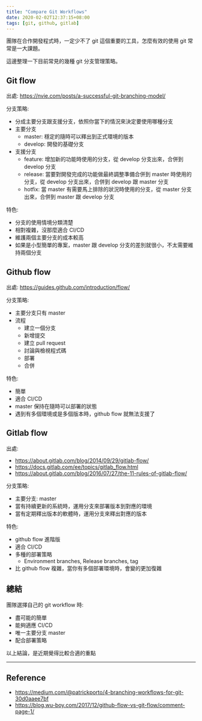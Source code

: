 ```yaml
---
title: "Compare Git Workflows"
date: 2020-02-02T12:37:15+08:00
tags: [git, github, gitlab]
---
```


團隊在合作開發程式時，一定少不了 git 這個重要的工具，怎麼有效的使用 git 常常是一大課題。

這邊整理一下目前常見的幾種 git 分支管理策略。

## Git flow

出處: https://nvie.com/posts/a-successful-git-branching-model/

分支策略:

- 分成主要分支跟支援分支，依照你當下的情況來決定要使用哪種分支
- 主要分支
	- master: 穩定的隨時可以釋出到正式環境的版本
	- develop: 開發的基礎分支
- 支援分支
	- feature: 增加新的功能時使用的分支，從 develop 分支出來，合併到 develop 分支
	- release: 當要對開發完成的功能做最終調整準備合併到 master 時使用的分支，從 develop 分支出來，合併到 develop 跟 master 分支
	- hotfix: 當 master 有需要馬上排除的狀況時使用的分支，從 master 分支出來，合併到 master 跟 develop 分支

特色:

- 分支的使用情境分類清楚
- 相對複雜，沒那麼適合 CI/CD
- 維護兩個主要分支的成本較高
- 如果是小型簡單的專案，master 跟 develop 分支的差別就很小，不太需要維持兩個分支

## Github flow

出處: https://guides.github.com/introduction/flow/

分支策略:

- 主要分支只有 master
- 流程
	- 建立一個分支
	- 新增提交
	- 建立 pull request
	- 討論與檢視程式碼
	- 部署
	- 合併

特色:

- 簡單
- 適合 CI/CD
- master 保持在隨時可以部署的狀態
- 遇到有多個環境或是多個版本時，github flow 就無法支援了

## Gitlab flow

出處:

- https://about.gitlab.com/blog/2014/09/29/gitlab-flow/
- https://docs.gitlab.com/ee/topics/gitlab_flow.html
- https://about.gitlab.com/blog/2016/07/27/the-11-rules-of-gitlab-flow/

分支策略:

- 主要分支: master
- 當有持續更新的系統時，運用分支來部署版本到對應的環境
- 當有定期釋出版本的軟體時，運用分支來釋出對應的版本

特色:

- github flow 進階版
- 適合 CI/CD
- 多種的部署策略
	- Environment branches, Release branches, tag
- 比 github flow 複雜，當你有多個部署環境時，會變的更加復雜

## 總結

團隊選擇自己的 git workflow 時:

- 盡可能的簡單
- 能夠適應 CI/CD
- 唯一主要分支 master
- 配合部署策略

以上結論，是近期覺得比較合適的重點

---

## Reference

- https://medium.com/@patrickporto/4-branching-workflows-for-git-30d0aaee7bf
- https://blog.wu-boy.com/2017/12/github-flow-vs-git-flow/comment-page-1/
